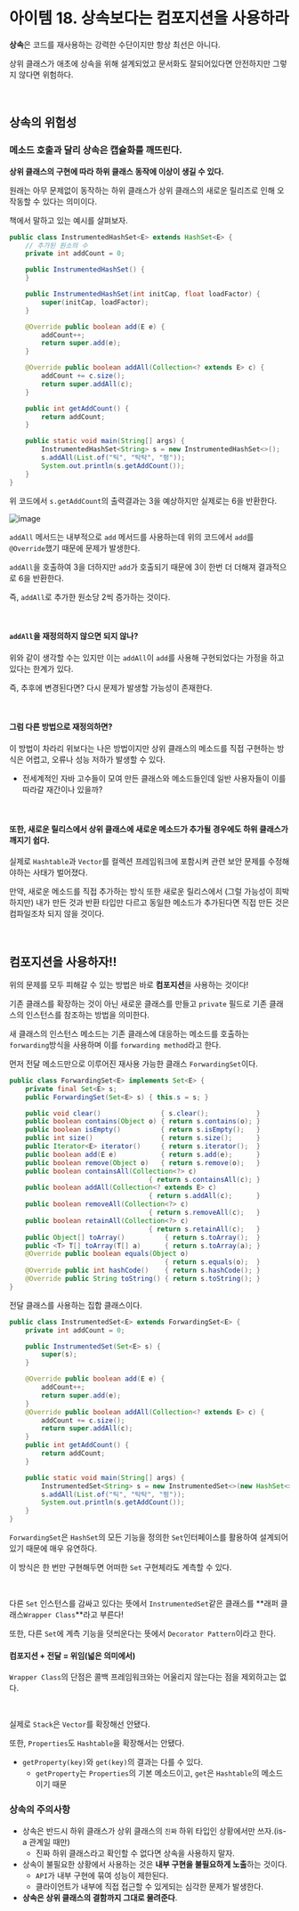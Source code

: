 # 아이템 18. 상속보다는 컴포지션을 사용하라
**상속**은 코드를 재사용하는 강력한 수단이지만 항상 최선은 아니다.

상위 클래스가 애초에 상속을 위해 설계되었고 문서화도 잘되어있다면 안전하지만 그렇지 않다면 위험하다.

<br>

## 상속의 위험성
### 메소드 호출과 달리 상속은 캡슐화를 깨뜨린다.
**상위 클래스의 구현에 따라 하위 클래스 동작에 이상이 생길 수 있다.**

원래는 아무 문제없이 동작하는 하위 클래스가 상위 클래스의 새로운 릴리즈로 인해 오작동할 수 있다는 의미이다.

책에서 말하고 있는 예시를 살펴보자.

```java
public class InstrumentedHashSet<E> extends HashSet<E> {
    // 추가된 원소의 수
    private int addCount = 0;

    public InstrumentedHashSet() {
    }

    public InstrumentedHashSet(int initCap, float loadFactor) {
        super(initCap, loadFactor);
    }

    @Override public boolean add(E e) {
        addCount++;
        return super.add(e);
    }

    @Override public boolean addAll(Collection<? extends E> c) {
        addCount += c.size();
        return super.addAll(c);
    }

    public int getAddCount() {
        return addCount;
    }

    public static void main(String[] args) {
        InstrumentedHashSet<String> s = new InstrumentedHashSet<>();
        s.addAll(List.of("틱", "탁탁", "펑"));
        System.out.println(s.getAddCount());
    }
}
```
위 코드에서 `s.getAddCount`의 출력결과는 3을 예상하지만 실제로는 6을 반환한다. 

![image](https://user-images.githubusercontent.com/60773356/139582884-a752fdd5-73b8-40db-b422-0bfe171c3818.png)

`addAll` 메서드는 내부적으로 `add` 메서드를 사용하는데 위의 코드에서 `add`를 `@Override`했기 때문에 문제가 발생한다.

`addAll`을 호출하여 3을 더하지만 `add`가 호출되기 때문에 3이 한번 더 더해져 결과적으로 6을 반환한다.

즉, `addAll`로 추가한 원소당 2씩 증가하는 것이다.

<br>

#### `addAll`을 재정의하지 않으면 되지 않나? 

위와 같이 생각할 수는 있지만 이는 `addAll`이 `add`를 사용해 구현되었다는 가정을 하고 있다는 한계가 있다.

즉, 추후에 변경된다면? 다시 문제가 발생할 가능성이 존재한다.

<br>

#### 그럼 다른 방법으로 재정의하면?

이 방법이 차라리 위보다는 나은 방법이지만 상위 클래스의 메소드를 직접 구현하는 방식은 어렵고, 오류나 성능 저하가 발생할 수 있다.
- 전세계적인 자바 고수들이 모여 만든 클래스와 메소드들인데 일반 사용자들이 이를 따라갈 재간이나 있을까? 

<br>

#### 또한, 새로운 릴리스에서 상위 클래스에 새로운 메소드가 추가될 경우에도 하위 클래스가 깨지기 쉽다.

실제로 `Hashtable`과 `Vector`를 컬렉션 프레임워크에 포함시켜 관련 보안 문제를 수정해야하는 사태가 벌어졌다.

만약, 새로운 메소드를 직접 추가하는 방식 또한 새로운 릴리스에서 (그럴 가능성이 희박하지만) 내가 만든 것과 반환 타입만 다르고 동일한 메소드가 추가된다면
직접 만든 것은 컴파일조차 되지 않을 것이다.

<br>

## 컴포지션을 사용하자!!
위의 문제를 모두 피해갈 수 있는 방법은 바로 **컴포지션**을 사용하는 것이다!

기존 클래스를 확장하는 것이 아닌 새로운 클래스를 만들고 `private` 필드로 기존 클래스의 인스턴스를 참조하는 방법을 의미한다.

새 클래스의 인스턴스 메소드는 기존 클래스에 대응하는 메소드를 호출하는 `forwarding`방식을 사용하며 이를 `forwarding method`라고 한다.

먼저 전달 메소드만으로 이루어진 재사용 가능한 클래스 `ForwardingSet`이다.

```java
public class ForwardingSet<E> implements Set<E> {
    private final Set<E> s;
    public ForwardingSet(Set<E> s) { this.s = s; }

    public void clear()               { s.clear();            }
    public boolean contains(Object o) { return s.contains(o); }
    public boolean isEmpty()          { return s.isEmpty();   }
    public int size()                 { return s.size();      }
    public Iterator<E> iterator()     { return s.iterator();  }
    public boolean add(E e)           { return s.add(e);      }
    public boolean remove(Object o)   { return s.remove(o);   }
    public boolean containsAll(Collection<?> c)
                                   { return s.containsAll(c); }
    public boolean addAll(Collection<? extends E> c)
                                   { return s.addAll(c);      }
    public boolean removeAll(Collection<?> c)
                                   { return s.removeAll(c);   }
    public boolean retainAll(Collection<?> c)
                                   { return s.retainAll(c);   }
    public Object[] toArray()          { return s.toArray();  }
    public <T> T[] toArray(T[] a)      { return s.toArray(a); }
    @Override public boolean equals(Object o)
                                       { return s.equals(o);  }
    @Override public int hashCode()    { return s.hashCode(); }
    @Override public String toString() { return s.toString(); }
}
```
전달 클래스를 사용하는 집합 클래스이다.

```java
public class InstrumentedSet<E> extends ForwardingSet<E> {
    private int addCount = 0;

    public InstrumentedSet(Set<E> s) {
        super(s);
    }

    @Override public boolean add(E e) {
        addCount++;
        return super.add(e);
    }
    @Override public boolean addAll(Collection<? extends E> c) {
        addCount += c.size();
        return super.addAll(c);
    }
    public int getAddCount() {
        return addCount;
    }

    public static void main(String[] args) {
        InstrumentedSet<String> s = new InstrumentedSet<>(new HashSet<>());
        s.addAll(List.of("틱", "탁탁", "펑"));
        System.out.println(s.getAddCount());
    }
}
```

`ForwardingSet`은 `HashSet`의 모든 기능을 정의한 `Set`인터페이스를 활용하여 설계되어있기 때문에 매우 유연하다.

이 방식은 한 번만 구현해두면 어떠한 `Set` 구현체라도 계측할 수 있다.

<br>

다른 `Set` 인스턴스를 감싸고 있다는 뜻에서 `InstrumentedSet`같은 클래스를 **래퍼 클래스`Wrapper Class`**라고 부른다!

또한, 다른 `Set`에 계측 기능을 덧씌운다는 뜻에서 `Decorator Pattern`이라고 한다.

#### 컴포지션 + 전달 = 위임(넓은 의미에서)

`Wrapper Class`의 단점은 콜백 프레임워크와는 어울리지 않는다는 점을 제외하고는 없다.



<br>

실제로 `Stack`은 `Vector`를 확장해선 안됐다.

또한, `Properties`도 `Hashtable`을 확장해서는 안됐다.
- `getProperty(key)`와 `get(key)`의 결과는 다를 수 있다.
    - `getProperty`는 `Properties`의 기본 메소드이고, `get`은 `Hashtable`의 메소드이기 때문
    

### 상속의 주의사항
- 상속은 반드시 하위 클래스가 상위 클래스의 `진짜` 하위 타입인 상황에서만 쓰자.(is-a 관계일 때만)
    - 진짜 하위 클래스라고 확인할 수 없다면 상속을 사용하지 말자.
- 상속이 불필요한 상황에서 사용하는 것은 **내부 구현을 불필요하게 노출**하는 것이다.
    - `API`가 내부 구현에 묶여 성능이 제한된다.
    - 클라이언트가 내부에 직접 접근할 수 있게되는 심각한 문제가 발생한다.
- **상속은 상위 클래스의 결함까지 그대로 물려준다**.
